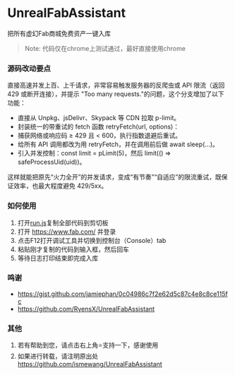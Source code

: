 # UnrealFabAssistant

把所有虚幻Fab商城免费资产一键入库

>Note: 代码仅在chrome上测试通过，最好直接使用chrome

### 源码改动要点
直接高速并发上百、上千请求，非常容易触发服务器的反爬虫或 API 限流（返回 429 或断开连接），并提示 "Too many requests."的问题，这个分支增加了以下功能：
- 直接从 Unpkg、jsDelivr、Skypack 等 CDN 拉取 p-limit。
- 封装统一的带重试的 fetch 函数 retryFetch(url, options)：
- 捕获网络或响应码 ≥ 429 且 < 600，执行指数退避后重试。
- 给所有 API 调用都改为用 retryFetch，并在调用前后做 await sleep(...)。
- 引入并发控制：const limit = pLimit(5)，然后 limit(() => safeProcessUid(uid))。
  
这样就能把原先“火力全开”的并发请求，变成“有节奏”“自适应”的限流重试，既保证效率，也最大程度避免 429/5xx。

### 如何使用
1. 打开[run.js](/run.js)复制全部代码到剪切板
2. 打开 https://www.fab.com/ 并登录
4. 点击F12打开调试工具并切换到控制台（Console）tab
5. 粘贴刚才复制的代码到输入框，然后回车
6. 等待日志打印结束即完成入库

### 鸣谢
- https://gist.github.com/jamiephan/0c04986c7f2e62d5c87c4e8c8ce115fc
- https://github.com/RyensX/UnrealFabAssistant
  
### 其他
1. 若有帮助到您，请点击右上角⭐支持一下，感谢使用
1. 如果进行转载，请注明原出处 https://github.com/ismewang/UnrealFabAssistant
